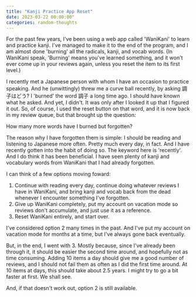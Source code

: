 ```yaml
---
title: "Kanji Practice App Reset"
date: 2023-03-22 00:00:00"
categories: random-thoughts
---
```

For the past few years, I've been using a web app called 'WaniKani' to learn and practice kanji. I've managed to make it to the end of the program, and I am almost done 'burning' all the radicals, kanji, and vocab words. (In WaniKani speak, 'Burning' means you've learned something, and it won't ever come up in your reviews again, unless you reset the item to its first level.)

I recently met a Japanese person with whom I have an occasion to practice speaking. And he (unwittingly) threw me a curve ball recently, by asking 調子はどう? I 'burned' the word 調子 a long time ago.  I should have known what he asked. And yet, I didn't. It was only after I looked it up that I figured it out. So, of course, I used the reset button on that word, and it is now back in my review queue, but that brought up the question: 

How many more words have I burned but forgotten?

The reason why I have forgotten them is simple: I should be reading and listening to Japanese more often. Pretty much every day, in fact. And I have recently gotten into the habit of doing so. The keyword here is 'recently'. And I do think it has been beneficial. I have seen plenty of kanji and vocabulary words from WaniKani that I had already forgotten.

I can think of a few options moving foward:
1. Continue with reading every day, continue doing whatever reviews I have in WaniKani, and bring kanji and vocab back from the dead whenever I encounter something I've forgotten.
2. Give up WaniKani completely, put my account on vacation mode so reviews don't accumulate, and just use it as a reference.
3. Reset WaniKani entirely, and start over. 

I've considered option 2 many times in the past.  And I've put my account on vacation mode for months at a time, but I've always gone back eventually.

But, in the end, I went with 3. Mostly because, since I've already been through it, it should be easier the second time around, and hopefully not as time consuming. Adding 10 items a day should give me a good number of reviews, and I should not fail them as often as I did the first time around. At 10 items at days, this should take about 2.5 years. I might try to go a bit faster at first. We shall see.

And, if that doesn't work out, option 2 is still available.